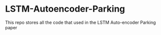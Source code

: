 # LSTM-Autoencoder-Parking
This repo stores all the code that used in the LSTM Auto-encoder Parking paper
